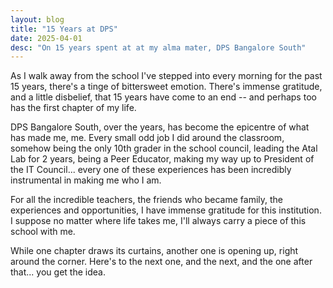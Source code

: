 ```yaml
---
layout: blog
title: "15 Years at DPS"
date: 2025-04-01
desc: "On 15 years spent at at my alma mater, DPS Bangalore South"
---
```



As I walk away from the school I've stepped into every morning for the past 15 years, there's a tinge of bittersweet emotion. There's immense gratitude, and a little disbelief, that 15 years have come to an end -- and perhaps too has the first chapter of my life.

DPS Bangalore South, over the years, has become the epicentre of what has made me, me. Every small odd job I did around the classroom, somehow being the only 10th grader in the school council, leading the Atal Lab for 2 years, being a Peer Educator, making my way up to President of the IT Council... every one of these experiences has been incredibly instrumental in making me who I am.

For all the incredible teachers, the friends who became family, the experiences and opportunities, I have immense gratitude for this institution. I suppose no matter where life takes me, I'll always carry a piece of this school with me.

While one chapter draws its curtains, another one is opening up, right around the corner. Here's to the next one, and the next, and the one after that... you get the idea.